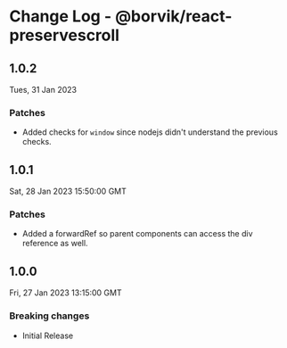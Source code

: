 # Change Log - @borvik/react-preservescroll

## 1.0.2
Tues, 31 Jan 2023

### Patches

- Added checks for `window` since nodejs didn't understand the previous checks.

## 1.0.1
Sat, 28 Jan 2023 15:50:00 GMT

### Patches

- Added a forwardRef so parent components can access the div reference as well.

## 1.0.0
Fri, 27 Jan 2023 13:15:00 GMT

### Breaking changes

- Initial Release